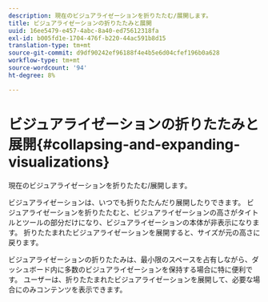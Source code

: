 ```yaml
---
description: 現在のビジュアライゼーションを折りたたむ/展開します。
title: ビジュアライゼーションの折りたたみと展開
uuid: 16ee5479-e457-4abc-8a40-ed75612318fa
exl-id: b005fd1e-1704-476f-b220-44ac591b8d15
translation-type: tm+mt
source-git-commit: d9df90242ef96188f4e4b5e6d04cfef196b0a628
workflow-type: tm+mt
source-wordcount: '94'
ht-degree: 8%

---
```


# ビジュアライゼーションの折りたたみと展開{#collapsing-and-expanding-visualizations}

現在のビジュアライゼーションを折りたたむ/展開します。

ビジュアライゼーションは、いつでも折りたたんだり展開したりできます。 ビジュアライゼーションを折りたたむと、ビジュアライゼーションの高さがタイトルとツールの部分だけになり、ビジュアライゼーションの本体が非表示になります。 折りたたまれたビジュアライゼーションを展開すると、サイズが元の高さに戻ります。

ビジュアライゼーションの折りたたみは、最小限のスペースを占有しながら、ダッシュボード内に多数のビジュアライゼーションを保持する場合に特に便利です。 ユーザーは、折りたたまれたビジュアライゼーションを展開して、必要な場合にのみコンテンツを表示できます。
